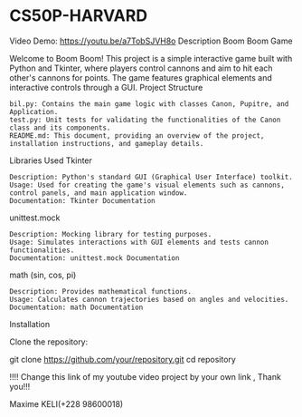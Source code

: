 # CS50P-HARVARD
Video Demo: https://youtu.be/a7TobSJVH8o
Description
Boom Boom Game

Welcome to Boom Boom! This project is a simple interactive game built with Python and Tkinter, where players control cannons and aim to hit each other's cannons for points. The game features graphical elements and interactive controls through a GUI.
Project Structure

    bil.py: Contains the main game logic with classes Canon, Pupitre, and Application.
    test.py: Unit tests for validating the functionalities of the Canon class and its components.
    README.md: This document, providing an overview of the project, installation instructions, and gameplay details.

Libraries Used
Tkinter

    Description: Python's standard GUI (Graphical User Interface) toolkit.
    Usage: Used for creating the game's visual elements such as cannons, control panels, and main application window.
    Documentation: Tkinter Documentation

unittest.mock

    Description: Mocking library for testing purposes.
    Usage: Simulates interactions with GUI elements and tests cannon functionalities.
    Documentation: unittest.mock Documentation

math (sin, cos, pi)

    Description: Provides mathematical functions.
    Usage: Calculates cannon trajectories based on angles and velocities.
    Documentation: math Documentation

Installation

Clone the repository:

git clone https://github.com/your/repository.git
cd repository

!!!! Change this link of my youtube video project by your own link , Thank you!!!

Maxime KELI(+228 98600018)